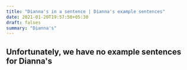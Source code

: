 ```yaml
---
title: "Dianna's in a sentence | Dianna's example sentences"
date: 2021-01-20T19:57:50+05:30
draft: falses
summary: "Dianna's"
---
```

## Unfortunately, we have no example sentences for Dianna's                 
